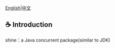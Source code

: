  [English](shine_readme_eng.md)|[中文](shine_readme_cn.md)  

## :coffee:  Introduction 

shine：a Java concurrent package(similar to JDK)
